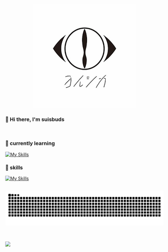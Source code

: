 <p align="center">
<img src="imgs/Yorushika_Logo.jpg"/>
</p>

### 👋 Hi there, I'm suisbuds

<br>

### 🌱 currently learning
[![My Skills](https://skillicons.dev/icons?i=go)](https://skillicons.dev)

### 🚀 skills
[![My Skills](https://skillicons.dev/icons?i=kotlin,androidstudio,java)](https://skillicons.dev)

<br>

<picture>
  <source media="(prefers-color-scheme: dark)" srcset="https://raw.githubusercontent.com/suisbuds/suisbuds/output/github-contribution-grid-snake-dark.svg" />
  <source media="(prefers-color-scheme: light)" srcset="https://raw.githubusercontent.com/suisbuds/suisbuds/output/github-contribution-grid-snake.svg" />
  <img alt="github-snake" src="https://raw.githubusercontent.com/suisbuds/suisbuds/output/github-contribution-grid-snake.svg" />
</picture>

<br>

<br>

<br>

[![](https://count.getloli.com/get/@suisbuds.github.readme)](https://count.getloli.com/)



<!--
**suisbuds/suisbuds** is a ✨ _special_ ✨ repository because its `README.md` (this file) appears on your GitHub profile.

Here are some ideas to get you started:

- 🔭 I’m currently working on ...
- 🌱 I’m currently learning ...
- 👯 I’m looking to collaborate on ...
- 🤔 I’m looking for help with ...
- 💬 Ask me about ...
- 📫 How to reach me: ...
- 😄 Pronouns: ...
- ⚡ Fun fact: ...
-->


